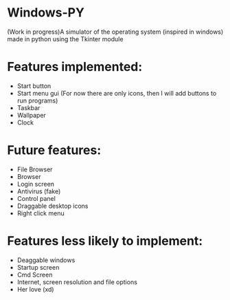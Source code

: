 # Windows-PY
(Work in progress)A simulator of the operating system (inspired in windows) made in python using the Tkinter module

# Features implemented:

- Start button
- Start menu gui (For now there are only icons, then I will add buttons to run programs)
- Taskbar
- Wallpaper
- Clock

# Future features:

- File Browser
- Browser
- Login screen
- Antivirus (fake)
- Control panel
- Draggable desktop icons
- Right click menu

# Features less likely to implement:

- Deaggable windows
- Startup screen
- Cmd Screen
- Internet, screen resolution and file options
- Her love (xd)
